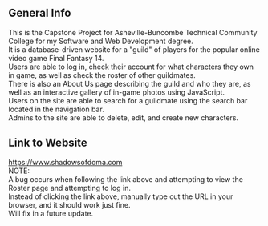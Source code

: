 ## General Info
This is the Capstone Project for Asheville-Buncombe Technical Community College for my Software and Web Development degree.<br>
It is a database-driven website for a "guild" of players for the popular online video game Final Fantasy 14.<br>
Users are able to log in, check their account for what characters they own in game, as well as check the roster of other guildmates.<br>
There is also an About Us page describing the guild and who they are, as well as an interactive gallery of in-game photos using JavaScript.<br>
Users on the site are able to search for a guildmate using the search bar located in the navigation bar.<br>
Admins to the site are able to delete, edit, and create new characters.

## Link to Website
https://www.shadowsofdoma.com<br>
NOTE:<br>
A bug occurs when following the link above and attempting to view the Roster page and attempting to log in.<br>
Instead of clicking the link above, manually type out the URL in your browser, and it should work just fine.<br>
Will fix in a future update.

